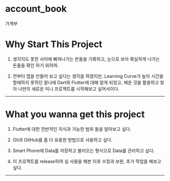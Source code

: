 # account_book

가계부

# Why Start This Project

1. 생각지도 못한 사이에 빠져나가는 돈들을 기록하고, 눈으로 보아 확실하게 나가는 돈들을 확인 하기 위하여.

2. 전부터 앱을 만들어 보고 싶다는 생각을 하였지만, Learning Curve가 높아 시간을 할애하지 못하던 찰나에 Dart와 Flutter에 대해 알게 되었고, 배운 것을 활용하고 찾아 나만의 새로운 미니 프로젝트를 시작해보고 싶어서이다.

---

# What you wanna get this project

1. Flutter에 대한 전반적인 지식과 가능한 범위 들을 알아보고 싶다.

2. Git과 GitHub를 좀 더 유용한 방법으로 사용하고 싶다.

3. Smart Phone에 Data를 저장하고 불러오는 형식으로 Data를 관리하고 싶다.

4. 이 프로젝트를 release하여 실 사용을 해본 이후 수정과 보완, 추가 작업을 해보고 싶다.

---
